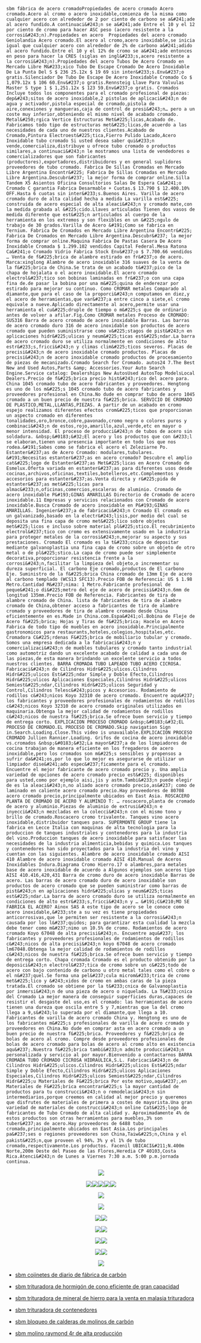 
```
sbm fábrica de acero cromadoPropiedades de acero cromado Acero cromado.Acero al cromo o acero inoxidable,comienza de la misma como cualquier acero con alrededor de 2 por ciento de carbono se a&#241;ade al acero fundido.A continuaci&#243;n se a&#241;ade Entre el 10 y el 12 por ciento de cromo para hacer ASC peso (acero resistente a la corrosi&#243;n).Propiedades en acero ﻿ Propiedades del acero cromado Geniolandia Acero cromado.El acero al cromo,acero inoxidable,se inicia igual que cualquier acero con alrededor de 2% de carbono a&#241;adido al acero fundido.Entre el 10 y el 12% de cromo se a&#241;ade entonces en peso para hacer la CRES (siglas en ingl&#233;s,acero resistente a la corrosi&#243;n).Propiedades del acero Tubos De Acero Cromado en Mercado Libre M&#233;xico Tubo De Escape Cromado De Acero Inoxidable De La Punta Del S $ 236 25.12x $ 19 69 sin inter&#233;s.Env&#237;o gratis.Silenciador De Tubo De Escape De Acero Inoxidable Cromado Co $ 1,079.12x $ 106 60.Env&#237;o gratis.Rennsteig Llave Para Valvulas Master S type 1 $ 1,251.12x $ 123 59.Env&#237;o gratis. Cromados Incluye todos los componentes para el cromado profesional de piezas: dep&#243;sitos de acero inoxidable,2 pistolas de aplicaci&#243;n de agua y activador,pistola especial de cromado,pistola de aire,conexiones y mangueras,caja de control de presi&#243;n… pero a un coste muy inferior,obteniendo el mismo nivel de acabado cromado. Metal&#250;rgica Vertice Estructuras Met&#225;licas,Acabado de. Fabricamos todo tipo de estructuras met&#225;licas,de acuerdo a las necesidades de cada uno de nuestros clientes.Acabado de Cromado,Pintura Electroest&#225;tica,Fierro Pulido Lacado,Acero Inoxidable tubo cromado Si usted desea saber qui&#233;n vende,comercializa,distribuye u ofrece tubo cromado o productos similares,a continuaci&#243;n le mostramos una lista de vendedores o comercializadores que son fabricantes (productores),exportadores,distribuidores y en general suplidores proveedores de tubo cromado. Fabrica De Sillas Cromadas en Mercado Libre Argentina Encontr&#225; Fabrica De Sillas Cromadas en Mercado Libre Argentina.Descubr&#237; la mejor forma de comprar online.Silla Tandem X5 Asientos Oficina Consultorios Salas De Espera Ca&#241;o Cromado C garantia Fabrica Desarmable + Cuotas.$ 13.790 $ 12.400.10% OFF.Hasta 6 cuotas sin inter&#233;s.Buenos Aires. Varilla de acero cromado duro de alta calidad hecha a medida La varilla est&#225; construida de acero especial de alta aleaci&#243;n y cromado mate,con la medida grabada al &#225;cido.Llaves articuladas Tienen dos vasos de medida diferente que est&#225;n articulados al cuerpo de la herramienta en los extremos y son flexibles en un &#225;ngulo de trabajo de 30 grados.Varilla de Acero &#191;Como se fabrica en Ternium. Fabrica De Cromados en Mercado Libre Argentina Encontr&#225; Fabrica De Cromados en Mercado Libre Argentina.Descubr&#237; la mejor forma de comprar online.Maquina Fabrica De Pastas Casera De Acero Inoxidable Cromada $ 1.299.102 vendidos Capital Federal.Mesa Ratona Ca&#241;o Cromado Vidrio Fabrica Stock Env&#237;o $ 7.700.66 vendidos … Venta de f&#225;brica de alambre estirado en fr&#237;o de acero. Marca:xinglong Alambre de acero inoxidable 316 suaves de la venta de la f&#225;brica de China.Se trata de un acabado t&#237;pico de la chapa de hojalata o el acero inoxidable.El acero cromado electrol&#237;tico son bobinas laminadas en fr&#237;o con una capa fina de.de pasar la bobina por una m&#225;quina de enderezar por estirado para mejorar su continuo. Como CROMAR metales Comparado al diamante,que para el caso de la proporci&#243;n computamos en diez,y el acero de herramientas,que var&#237;a entre cinco a siete,el cromo equivale a nueve.Aplicado directamente al acero,permite usar una herramienta el cu&#225;druple de tiempo o m&#225;s que de ordinario antes de volver a afilar.Fig.Como CROMAR metales Proceso de CROMADO: SUS316 Barra de acero cromado de acero inoxidable Barras. Las barras de acero cromado duro 316 de acero inoxidable son productos de acero cromado que pueden suministrarse como v&#225;stagos de pist&#243;n en aplicaciones hidr&#225;ulicas y neum&#225;ticas est&#225;ndar.La barra de acero cromado duro se utiliza normalmente en condiciones de alto estr&#233;s,fricci&#243;n y climas clim&#225;ticos severos. Placas de precisi&#243;n de acero inoxidable cromado productos. Placas de precisi&#243;n de acero inoxidable cromado productos de procesamiento de piezas de mecanizado.Cromado Search for Cromado. autos24 7.The Best New and Used Autos,Parts &amp; Accessories.Your Auto Search Engine.Service catalog: Dealerships New AutosUsed AutosTop ModelsLocal Dealers.Precio de f&#225;brica precio hist&#243;rico del acero para. China 1045 cromado tubo de acero fabricantes y proveedores. Hengtong es uno de los m&#225;s 1045 cromado tubo de acero fabricantes y proveedores profesional en China.No dude en comprar tubo de acero 1045 cromado a un buen precio de nuestra f&#225;brica. SERVICIO DE CROMADO DE PLASTICO,METAL,LLANTAS,PIEZAS. A partir de un acabado en cromo espejo realizamos diferentes efectos crom&#225;ticos que proporcionan un aspecto cromado en diferentes tonalidades,oro,bronce,cobre,pavonado,cromo negro o colores puros y combinaci&#243;n de estos,rojo,amarillo,azul,verde,etc en mayor o menor intensidad. El proceso de producci&#243;n de tubos de acero sin soldadura. &nbsp;&#0183;&#32;El acero y los productos que con &#233;l se elaboran,tienen una presencia importante en todo los que nos rodea.&#191;Sabes como se fabrica el acero el Zeleziarne Po. Estanter&#237;as de Acero Cromado: modulares,tubulares. &#191;Necesitas estanter&#237;as en acero cromado? Descubre el amplio cat&#225;logo de Estanter&#237;as Met&#225;licas en Acero Cromado de Esmelux.Oferta variada en estanter&#237;as para diferentes usos desde cocinas,archivos,oficinas,textiles,botelleros,etc.Complementos y accesorios para estanter&#237;as.Venta directa y r&#225;pida de estanter&#237;as met&#225;licas para almac&#233;n,oficinas,comercios,escaleras de aluminio. Cromado de acero inoxidable P&#193;GINAS AMARILLAS Directorio de Cromado de acero inoxidable.11 Empresas y servicios relacionados con Cromado de acero inoxidable.Busca Cromado de acero inoxidable en P&#193;GINAS AMARILLAS. Ingenier&#237;a de fabricaci&#243;n Cromado El cromado es un galvanizado,basado en la electr&#243;lisis,por medio del cual se deposita una fina capa de cromo met&#225;lico sobre objetos met&#225;licos e incluso sobre material pl&#225;stico.El recubrimiento electrol&#237;tico con cromo es extensivamente usado en la industria para proteger metales de la corrosi&#243;n,mejorar su aspecto y sus prestaciones. Cromado El cromado es la t&#233;cnica de depositar mediante galvanoplastia una fina capa de cromo sobre un objeto de otro metal o de pl&#225;stico.La capa de cromo puede ser simplemente decorativa,proporcionar resistencia frente a la corrosi&#243;n,facilitar la limpieza del objeto,o incrementar su dureza superficial. El carbono Eje cromado,productos de El carbono Eje. Suministro de la f&#225;brica China cromado de 13mm Eje de acero al carbono templado (WCS13 SFC13).Precio FOB de Referencia: US $ 1.98 Metro.Cantidad M&#237;nima: 1 Metro.Fabricante profesional de peque&#241;o di&#225;metro del eje de acero de precisi&#243;n.6mm de longitud 135mm.Precio FOB de Referencia. Fabricantes de tira de alambre cromado de China. lista de fabricantes de tira de alambre cromado de China,obtener acceso a fabricantes de tira de alambre cromado y proveedores de tira de alambre cromado desde China eficientemente en es.Made in China.com.Espa&#241;ol.Bobina de Fleje de Acero f&#225;brica; Hojas y Tiras de f&#225;brica; Hacelo en Acero Fabrica de todo tipo de muebles en acero inoxidable.Principalmente gastronomicos para restaurants,hoteles,colegios,hospitales,etc. Cromadora C&#225;rdenas F&#225;brica de mobiliario tubular y cromado. Somos una empresa dedicada a la fabricaci&#243;n y comercializaci&#243;n de muebles tubulares y cromado tanto industrial como automotriz dando un excelente acabado de calidad a cada una de las piezas,de esta manera brindando un excelente servicio a todos nuestros clientes. BARRA CROMADA TUBO LAPEADO TUBO ACERO CICROSA. Fabricaci&#243;n de Cilindros Hidr&#225;ulicos.Cilindros Hidr&#225;ulicos Est&#225;ndar Simple y Doble Efecto,Cilindros Hidr&#225;ulicos Aplicaciones Especiales,Cilindros Hidr&#225;ulicos Semiest&#225;ndar,Cilindros Hidr&#225;ulicos Seguridad y Control,Cilindros Telesc&#243;picos y Accesorios. Rodamiento de rodillos c&#243;nicos Koyo 32310 de acero cromado. Encuentre aqu&#237; los fabricantes y proveedores profesionales de rodamientos de rodillos c&#243;nicos Koyo 32310 de acero cromado originales utilizados en maquinaria.Obtenga la mejor calidad de rodamientos de rodillos c&#243;nicos de nuestra f&#225;brica.Se ofrece buen servicio y tiempo de entrega corto. EXPLICACION PROCESO CROMADO &nbsp;&#0183;&#32;EL PROCESO DE CROMADO.EL PROCESO DE CROMADO.Skip navigation Sign in.Search.Loading.Close.This video is unavailable.EXPLICACION PROCESO CROMADO Jullien Rannier.Loading. Grifos de cocina de acero inoxidable vs.cromados &nbsp;&#0183;&#32;La mayor&#237;a de los limpiadores de cocina trabajan de manera eficiente en los fregaderos de acero inoxidable,pero los cromados son m&#225;s sensibles y propensos a sufrir da&#241;os,por lo que lo mejor es asegurarse de utilizar un limpiador dise&#241;ado espec&#237;ficamente para el cromado. Encuentre el mejor fabricante de acero cromado precio y. Una amplia variedad de opciones de acero cromado precio est&#225; disponibles para usted,como por ejemplo aisi,jis y astm.Tambi&#233;n puede elegir de es la aleaci&#243;n,no aliado acero cromado precio,as&#237; como de laminado en caliente acero cromado precio.Hay proveedores de 80708 acero cromado precio,principalmente ubicados en East Asia. ROSCACERO PLANTA DE CROMADO DE ACERO Y ALUMINIO T: … roscacero,planta de cromado de acero y aluminio.Piezas de aluminio de extrusi&#243;n e inyecci&#243;n mezcladas en la colecci&#243;n con el mismo tono y brillo de cromado.Roscacero cromo trivalente. Tanques vino acero inoxidable,distribuidor tanques para. SUPERMONTE GROUP tiene la fabrica en Lecce Italia con maquinas de alta tecnologia para la produccion de tanques industriales y contenedores para la industria del vino.Produccion tanques de acero inoxidable para satisfacer las necesidades de la industria alimenticia,bebidas y quimica.Los tanques y contenedores han sido proyectados para la industria del vino y cuentan con las siguientes. Alambre de acero inoxidable cromado AISI 410 Alambre de acero inoxidable cromado AISI 410.Manual de Aceros Inoxidables Indura.Diagrama Cromo Hierro.17 o alambres,para metales base de acero inoxidable de acuerdo a Algunos ejemplos son aceros tipo AISI 410.416,420,431 Barra de cromo duro de acero inoxidable Barras de acero. Las barras de acero cromado duro de acero inoxidable son productos de acero cromado que se pueden suministrar como barras de pist&#243;n en aplicaciones hidr&#225;ulicas y neum&#225;ticas est&#225;ndar.La barra de acero cromado duro se utiliza normalmente en condiciones de alto estr&#233;s,fricci&#243;n y … &#191;C&#210;MO SE FABRICA EL ACERO? Ainox SAS A este tipo de acero se le conoce como acero inoxidable,&#233;ste a su vez es tiene propiedades anticorrosivas,que le permiten ser resistente a la corrosi&#243;n causada por los l&#237;quidos; para garantizar esta cualidad la mezcla debe tener como m&#237;nimo un 10.5% de cromo. Rodamientos de acero cromado Koyo 67048 de alta precisi&#243;n. Encuentre aqu&#237; los fabricantes y proveedores profesionales de rodamientos de rodillos c&#243;nicos de alta precisi&#243;n koyo 67048 de acero cromado lm67048.Obtenga la mejor calidad de rodamientos de rodillos c&#243;nicos de nuestra f&#225;brica.Se ofrece buen servicio y tiempo de entrega corto. Chapa cromada Cromado es el producto obtenido por la deposici&#243;n electrol&#237;tica de cromo sobre un c&#225;todo de acero con bajo contenido de carbono u otro metal tales como el cobre o el n&#237;quel.Se forma una pel&#237;cula microm&#233;trica de cromo met&#225;lico y &#243;xidos de cromo en ambas caras de la pieza tratada.El cromado se obtiene por la t&#233;cnica de Galvanoplastia por inmersi&#243;n de una pieza de acero o niquelada. La T&#233;cnica del Cromado La mejor manera de conseguir superficies duras,capaces de resistir el desgaste del uso,es el cromado: las herramientas de acero tienen una dureza que oscila entre 5 y 7,mientras que la del cromo llega a 9,s&#243;lo superada por el diamante,que llega a 10. Fabricantes de varilla de acero cromado China y. Hengtong es uno de los fabricantes m&#225;s profesionales de varilla de acero cromado y proveedores en China.No dude en comprar asta en acero cromado a un buen precio de nuestra f&#225;brica. Proveedores y f&#225;brica de bolas de acero al cromo. Compre desde proveedores profesionales de bolas de acero cromado para bolas de acero al cromo alto en existencia aqu&#237;.Nuestra f&#225;brica tambi&#233;n admite producci&#243;n personalizada y servicio al por mayor.Bienvenido a contactarnos BARRA CROMADA TUBO CROMADO CICROSA HIDRAULICA,S.L. Fabricaci&#243;n de Cilindros Hidr&#225;ulicos.Cilindros Hidr&#225;ulicos Est&#225;ndar Simple y Doble Efecto,Cilindros Hidr&#225;ulicos Aplicaciones Especiales,Cilindros Hidr&#225;ulicos Semiest&#225;ndar,Cilindros Hidr&#225;u Materiales de F&#225;brica Por este motivo,aqu&#237;,en Materiales de F&#225;brica encontrar&#225;s la mayor cantidad de productos para tu construcci&#243;n o remodelaci&#243;n sin intermediarios,porque creemos en calidad al mejor precio y queremos que disfrutes de materiales de primera a costes de mayorista.Una gran variedad de materiales de construcci&#243;n online Cat&#225;logo de fabricantes de Tubo Cromado de alta calidad y. Aproximadamente 4% de estos productos son otras herramientas para muebles,3% son tuber&#237;as de acero.Hay proveedores de 6488 tubo cromado,principalmente ubicados en East Asia.Los principales pa&#237;ses o regiones proveedores son China,Taiw&#225;n,China y el pakist&#225;n,que proveen el 94%，3% y el 1% de tubo cromado,respectivamente.Los productos. Facenil UBICACI&#211;N.400m Norte,200m Oeste del Paseo de las Flores,Heredia CP 40103,Costa Rica.Atenci&#243;n de Lunes a Viernes 7:30 a.m. 5:00 p.m.jornada continua. 
```

<div align="center">

<a href="https://es-crusher.shibang-china.com/github&k=sbm+f%C3%A1brica+de+acero+cromado"><img src="https://static.shibang-china.com/es/crusher/logo.jpg"></a>

<a href="https://es-crusher.shibang-china.com/github&k=sbm+f%C3%A1brica+de+acero+cromado"><img src="https://static.shibang-china.com/es/crusher/index.jpg"></a><a href="https://es-crusher.shibang-china.com/material.htmlgithub&k=sbm+f%C3%A1brica+de+acero+cromado"><img src="https://static.shibang-china.com/es/crusher/material.jpg"></a><a href="https://es-crusher.shibang-china.com/application.htmlgithub&k=sbm+f%C3%A1brica+de+acero+cromado"><img src="https://static.shibang-china.com/es/crusher/application.jpg"></a><a href="https://es-crusher.shibang-china.com/aboutus.htmlgithub&k=sbm+f%C3%A1brica+de+acero+cromado"><img src="https://static.shibang-china.com/es/crusher/aboutus.jpg"></a><a href="https://es-crusher.shibang-china.com/contact.htmlgithub&k=sbm+f%C3%A1brica+de+acero+cromado"><img src="https://static.shibang-china.com/es/crusher/contact.jpg"></a>

<a href="https://es-crusher.shibang-china.com/github&k=sbm+f%C3%A1brica+de+acero+cromado"><img src="https://static.shibang-china.com/es/crusher/banner.jpg"></a>

<a href="https://swt.shibang-china.com/github&k=sbm+f%C3%A1brica+de+acero+cromado"><img src="https://static.shibang-china.com/es/crusher/text.jpg"></a>

<a href="https://swt.shibang-china.com/github&k=sbm+f%C3%A1brica+de+acero+cromado"><img src="https://static.shibang-china.com/es/crusher/chat.jpg"></a><a href="https://es-crusher.shibang-china.com/contact.htmlgithub&k=sbm+f%C3%A1brica+de+acero+cromado"><img src="https://static.shibang-china.com/es/crusher/message.jpg"></a>

<a href="https://es-crusher.shibang-china.com/products/pe.htmlgithub&k=sbm+f%C3%A1brica+de+acero+cromado"><img src="https://static.shibang-china.com/es/crusher/pe.jpg"></a><a href="https://es-crusher.shibang-china.com/products/pf.htmlgithub&k=sbm+f%C3%A1brica+de+acero+cromado"><img src="https://static.shibang-china.com/es/crusher/pf.jpg"></a>

<a href="https://es-crusher.shibang-china.com/products/hpt.htmlgithub&k=sbm+f%C3%A1brica+de+acero+cromado"><img src="https://static.shibang-china.com/es/crusher/hpt.jpg"></a><a href="https://es-crusher.shibang-china.com/products/vsi.htmlgithub&k=sbm+f%C3%A1brica+de+acero+cromado"><img src="https://static.shibang-china.com/es/crusher/vsi.jpg"></a>

<a href="https://es-crusher.shibang-china.com/products/klv.htmlgithub&k=sbm+f%C3%A1brica+de+acero+cromado"><img src="https://static.shibang-china.com/es/crusher/klv.jpg"></a><a href="https://es-crusher.shibang-china.com/products/portable.htmlgithub&k=sbm+f%C3%A1brica+de+acero+cromado"><img src="https://static.shibang-china.com/es/crusher/portable.jpg"></a>

<a href="https://swt.shibang-china.com/github&k=sbm+f%C3%A1brica+de+acero+cromado"><img src="https://static.shibang-china.com/es/crusher/case.jpg"></a>

</div>


* [sbm cojinetes de diario de fábrica de carbón](sbm%20cojinetes%20de%20diario%20de%20f%C3%A1brica%20de%20carb%C3%B3n.md)

* [sbm trituradora de hormigón de cono eficiente de gran capacidad](sbm%20trituradora%20de%20hormig%C3%B3n%20de%20cono%20eficiente%20de%20gran%20capacidad.md)

* [sbm trituradora de mineral de hierro para la venta en malasia trituradora](sbm%20trituradora%20de%20mineral%20de%20hierro%20para%20la%20venta%20en%20malasia%20trituradora.md)

* [sbm trituradora de contenedores](sbm%20trituradora%20de%20contenedores.md)

* [sbm bloqueo de calderas de molinos de carbón](sbm%20bloqueo%20de%20calderas%20de%20molinos%20de%20carb%C3%B3n.md)

* [sbm molino raymond 4r de alta producción](sbm%20molino%20raymond%204r%20de%20alta%20producci%C3%B3n.md)